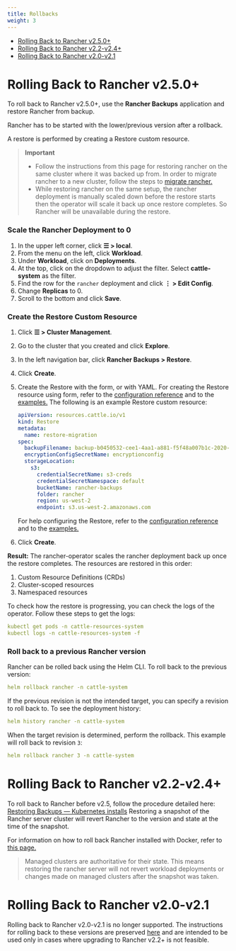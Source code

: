 ```yaml
---
title: Rollbacks
weight: 3
---
```


- [Rolling Back to Rancher v2.5.0+](#rolling-back-to-rancher-v2-5-0)
- [Rolling Back to Rancher v2.2-v2.4+](#rolling-back-to-rancher-v2-2-v2-4)
- [Rolling Back to Rancher v2.0-v2.1](#rolling-back-to-rancher-v2-0-v2-1)

# Rolling Back to Rancher v2.5.0+

To roll back to Rancher v2.5.0+, use the **Rancher Backups** application and restore Rancher from backup.

Rancher has to be started with the lower/previous version after a rollback.

A restore is performed by creating a Restore custom resource.

> **Important**
>
> * Follow the instructions from this page for restoring rancher on the same cluster where it was backed up from. In order to migrate rancher to a new cluster, follow the steps to [migrate rancher.]({{<baseurl>}}/rancher/v2.6/en/backups/migrating-rancher)
> * While restoring rancher on the same setup, the rancher deployment is manually scaled down before the restore starts then the operator will scale it back up once restore completes. So Rancher will be unavailable during the restore.

### Scale the Rancher Deployment to 0

1. In the upper left corner, click **☰ > local**.
1. From the menu on the left, click **Workload**.
1. Under **Workload**, click on **Deployments**.
1. At the top, click on the dropdown to adjust the filter. Select **cattle-system** as the filter.
1. Find the row for the `rancher` deployment and click **⋮ > Edit Config**.
1. Change **Replicas** to 0.
1. Scroll to the bottom and click **Save**.

### Create the Restore Custom Resource

1.  Click **☰ > Cluster Management**.
1. Go to the cluster that you created and click **Explore**.
1. In the left navigation bar, click **Rancher Backups > Restore**.
1. Click **Create**.
1. Create the Restore with the form, or with YAML.  For creating the Restore resource using form, refer to the  [configuration reference]({{<baseurl>}}/rancher/v2.6/en/backups/configuration/restore-config) and to the [examples.]({{<baseurl>}}/rancher/v2.6/en/backups/examples) The following is an example Restore custom resource:

    ```yaml
    apiVersion: resources.cattle.io/v1
	kind: Restore
	metadata:
	  name: restore-migration
	spec:
	  backupFilename: backup-b0450532-cee1-4aa1-a881-f5f48a007b1c-2020-09-15T07-27-09Z.tar.gz
	  encryptionConfigSecretName: encryptionconfig
	  storageLocation:
	    s3:
	      credentialSecretName: s3-creds
	      credentialSecretNamespace: default
	      bucketName: rancher-backups
	      folder: rancher
	      region: us-west-2
	      endpoint: s3.us-west-2.amazonaws.com
      ```

      For help configuring the Restore, refer to the [configuration reference]({{<baseurl>}}/rancher/v2.6/en/backups/v2.5/configuration/restore-config/) and to the [examples.]({{<baseurl>}}/rancher/v2.6/en/backups/v2.5/examples/)

1. Click **Create**.

**Result:** The rancher-operator scales the rancher deployment back up once the restore completes. The resources are restored in this order:

1. Custom Resource Definitions (CRDs)
2. Cluster-scoped resources
3. Namespaced resources

To check how the restore is progressing, you can check the logs of the operator. Follow these steps to get the logs:

```yaml
kubectl get pods -n cattle-resources-system
kubectl logs -n cattle-resources-system -f
```

### Roll back to a previous Rancher version

Rancher can be rolled back using the Helm CLI. To roll back to the previous version:

```yaml
helm rollback rancher -n cattle-system
```

If the previous revision is not the intended target, you can specify a revision to roll back to. To see the deployment history:

```yaml
helm history rancher -n cattle-system
```

When the target revision is determined, perform the rollback. This example will roll back to revision `3`:

```yaml
helm rollback rancher 3 -n cattle-system
```

# Rolling Back to Rancher v2.2-v2.4+

To roll back to Rancher before v2.5, follow the procedure detailed here: [Restoring Backups — Kubernetes installs]({{<baseurl>}}/rancher/v2.0-v2.4/en/backups/restore/rke-restore/) Restoring a snapshot of the Rancher server cluster will revert Rancher to the version and state at the time of the snapshot.

For information on how to roll back Rancher installed with Docker, refer to [this page.]({{<baseurl>}}/rancher/v2.6/en/installation/other-installation-methods/single-node-docker/single-node-rollbacks)

> Managed clusters are authoritative for their state. This means restoring the rancher server will not revert workload deployments or changes made on managed clusters after the snapshot was taken.

# Rolling Back to Rancher v2.0-v2.1

Rolling back to Rancher v2.0-v2.1 is no longer supported. The instructions for rolling back to these versions are preserved [here]({{<baseurl>}}/rancher/v2.0-v2.4/en/backups/restore/rke-restore/v2.0-v2.1) and are intended to be used only in cases where upgrading to Rancher v2.2+ is not feasible.
